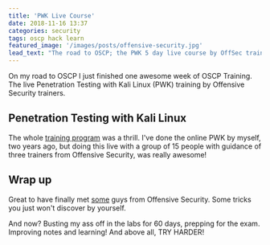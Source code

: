 ```yaml
---
title: 'PWK Live Course'
date: 2018-11-16 13:37
categories: security
tags: oscp hack learn 
featured_image: '/images/posts/offensive-security.jpg'
lead_text: "The road to OSCP; the PWK 5 day live course by OffSec trainers"
---
```

On my road to OSCP I just finished one awesome week of OSCP Training.
The live Penetration Testing with Kali Linux (PWK) training by Offensive Security
trainers. 

## Penetration Testing with Kali Linux
The whole [training program](https://www.offensive-security.com/documentation/penetration-testing-with-kali.pdf)
was a thrill. I've done the online PWK by myself, two years ago, but doing this live
with a group of 15 people with guidance of three trainers from Offensive Security,
was really awesome! 

## Wrap up
Great to have finally met [some](https://blog.g0tmi1k.com/) guys from Offensive Security.
Some tricks you just won't discover by yourself.

And now? Busting my ass off in the labs for 60 days, prepping for the exam. Improving
notes and learning! And above all, TRY HARDER!
